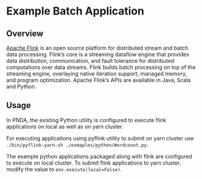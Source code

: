 # Example Batch Application

## Overview

[Apache Flink](http://flink.apache.org/) is an open source platform for distributed stream and batch data processing. Flink’s core is a streaming dataflow engine that provides data distribution, communication, and fault tolerance for distributed computations over data streams. Flink builds batch processing on top of the streaming engine, overlaying native iteration support, managed memory, and program optimization.
Apache Flink’s APIs are available in Java, Scala and Python.

## Usage

In PNDA, the existing Python utility is configured to execute flink applications on local as well as on yarn cluster.

For executing applications using pyflink utility to submit on yarn cluster use `./bin/pyflink-yarn.sh ./exmaples/python/Wordcount.py`.

The example python applications packaged along with flink are configured to execute on local cluster. To submit flink applications to yarn cluster, modify the value to `env.execute(local=False)`.
